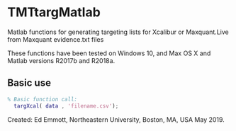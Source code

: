 # TMTtargMatlab
Matlab functions for generating targeting lists for Xcalibur or Maxquant.Live from Maxquant evidence.txt files

These functions have been tested on Windows 10, and Max OS X and Matlab versions R2017b and R2018a.

## Basic use
```matlab
% Basic function call:
  targXcal( data , 'filename.csv');
```

Created: Ed Emmott, Northeastern University, Boston, MA, USA May 2019.
